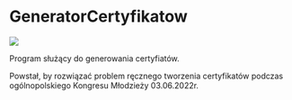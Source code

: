 # GeneratorCertyfikatow
![](https://img.shields.io/badge/POWERED%20WITH-JAVA-blue?style=for-the-badge)

 Program służący do generowania certyfiatów.
 
 Powstał, by rozwiązać problem ręcznego tworzenia certyfikatów podczas ogólnopolskiego Kongresu Młodzieży 03.06.2022r.
